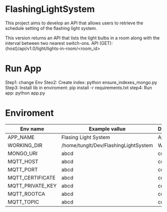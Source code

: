 # FlashingLightSystem
This project aims to develop an API that allows users to retrieve the schedule setting of the flashing light system.

This version returns an API that lists the light bulbs in a room along with the interval between two nearest switch-ons.
API (GET): {host}/api/v1.0/light/lights-in-room/<room_id>

# Run App
Step1: change Env
Steo2: Create index: python ensure_indexes_mongo.py
Step3: Install lib in enviroment: pip install -r requirements.txt
step4: Run app: python app.py

# Enviroment
| Env name | Example vallue | Description |
|---------|---------|-----------------|
| APP_NAME  |  Flasing Light System    | App Name      |
| WORKING_DIR   | /home/tunglt/Dev/FlashingLightSystem    | Working dir  |
| MONGO_URI   |  abcd  | config mqtt  |
| MQTT_HOST   | abcd    | config mqtt    |
| MQTT_PORT   | abcd    | config mqtt    |
| MQTT_CERTIFICATE   | abcd    | config mqtt    |
| MQTT_PRIVATE_KEY   | abcd    | config mqtt    |
| MQTT_ROOTCA   | abcd    | config mqtt    |
| MQTT_TOPIC   | abcd    | config mqtt    |
